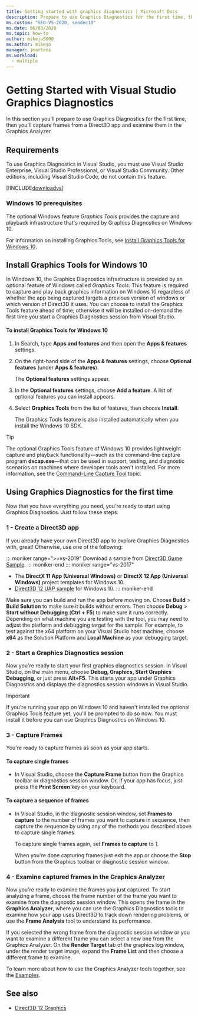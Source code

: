 ```yaml
---
title: Getting started with graphics diagnostics | Microsoft Docs
description: Prepare to use Graphics Diagnostics for the first time, then capture frames from a Direct3D app and examine them in the Graphics Analyzer.
ms.custom: "SEO-VS-2020, seodec18"
ms.date: 06/08/2020
ms.topic: how-to
author: mikejo5000
ms.author: mikejo
manager: jmartens
ms.workload: 
  - multiple
---
```

# Getting Started with Visual Studio Graphics Diagnostics
In this section you'll prepare to use Graphics Diagnostics for the first time, then you'll capture frames from a Direct3D app and examine them in the Graphics Analyzer.

## Requirements
 To use Graphics Diagnostics in Visual Studio, you must use Visual Studio Enterprise, Visual Studio Professional, or Visual Studio Community.  Other editions, including Visual Studio Code, do not contain this feature.

 [!INCLUDE[downloadvs](../includes/downloadvs_md.md)]

### Windows 10 prerequisites
 The optional Windows feature *Graphics Tools* provides the capture and playback infrastructure that's required by Graphics Diagnostics on Windows 10.

 For information on installing Graphics Tools, see [Install Graphics Tools for Windows 10](#InstallGraphicsTools).

## <a name="InstallGraphicsTools"></a> Install Graphics Tools for Windows 10
 In Windows 10, the Graphics Diagnostics infrastructure is provided by an optional feature of Windows called *Graphics Tools*. This feature is required to capture and play back graphics information on Windows 10 regardless of whether the app being captured targets a previous version of windows or which version of Direct3D it uses. You can choose to install the Graphics Tools feature ahead of time; otherwise it will be installed on-demand the first time you start a Graphics Diagnostics session from Visual Studio.

#### To install Graphics Tools for Windows 10

1. In Search, type **Apps and features** and then open the **Apps & features** settings.

2. On the right-hand side of the **Apps & features** settings, choose **Optional features** (under **Apps & features**).

   The **Optional features** settings appear.

3. In the **Optional features** settings, choose **Add a feature**. A list of optional features you can install appears.

4. Select **Graphics Tools** from the list of features, then choose **Install**.

   The Graphics Tools feature is also installed automatically when you install the Windows 10 SDK.

> [!TIP]
> The optional Graphics Tools feature of Windows 10 provides lightweight capture and playback functionality—such as the command-line capture program **dxcap.exe**—that can be used in support, testing, and diagnostic scenarios on machines where developer tools aren't installed. For more information, see the [Command-Line Capture Tool](command-line-capture-tool.md) topic.

## Using Graphics Diagnostics for the first time
 Now that you have everything you need, you're ready to start using Graphics Diagnostics. Just follow these steps.

### 1 - Create a Direct3D app

If you already have your own Direct3D app to explore Graphics Diagnostics with, great! Otherwise, use one of the following:

::: moniker range=">=vs-2019"
Download a sample from [Direct3D Game Sample](/samples/microsoft/windows-universal-samples/simple3dgamedx/).
::: moniker-end
::: moniker range="vs-2017"
- The **DirectX 11 App (Universal Windows)** or **DirectX 12 App (Universal Windows)** project templates for Windows 10.
- [Direct3D 12 UAP sample](https://code.msdn.microsoft.com/Direct3D-12-UAP-Sample-ecb1779f) for Windows 10.
::: moniker-end

Make sure you can build and run the app before moving on. Choose **Build** > **Build Solution** to make sure it builds without errors. Then choose **Debug** > **Start without Debugging** (**Ctrl + F5**) to make sure it runs correctly. Depending on what machine you are testing with the tool, you may need to adjust the platform and debugging target for the sample. For example, to test against the x64 platform on your Visual Studio host machine, choose **x64** as the Solution Platform and **Local Machine** as your debugging target. 

### 2 - Start a Graphics Diagnostics session
 Now you're ready to start your first graphics diagnostics session. In Visual Studio, on the main menu, choose **Debug, Graphics, Start Graphics Debugging**, or just press **Alt+F5**. This starts your app under Graphics Diagnostics and displays the diagnostics session windows in Visual Studio.

> [!IMPORTANT]
> If you're running your app on Windows 10 and haven't installed the optional Graphics Tools feature yet, you'll be prompted to do so now. You must install it before you can use Graphics Diagnostics on Windows 10.

### 3 - Capture Frames
 You're ready to capture frames as soon as your app starts.

#### To capture single frames

- In Visual Studio, choose the **Capture Frame** button from the Graphics toolbar or diagnostics session window. Or, if your app has focus, just press the **Print Screen** key on your keyboard.

#### To capture a sequence of frames

- In Visual Studio, in the diagnostic session window, set **Frames to capture** to the number of frames you want to capture in sequence, then capture the sequence by using any of the methods you described above to capture single frames.

   To capture single frames again, set **Frames to capture** to *1*.

  When you're done capturing frames just exit the app or choose the **Stop** button from the Graphics toolbar or diagnostic session window.

### 4 - Examine captured frames in the Graphics Analyzer
 Now you're ready to examine the frames you just captured. To start analyzing a frame, choose the frame number of the frame you want to examine from the diagnostic session window. This opens the frame in the **Graphics Analyzer**, where you can use the Graphics Diagnostics tools to examine how your app uses Direct3D to track down rendering problems, or use the **Frame Analysis** tool to understand its performance.

 If you selected the wrong frame from the diagnostic session window or you want to examine a different frame you can select a new one from the Graphics Analyzer. On the **Render Target** tab of the graphics log window, under the render target image, expand the **Frame List** and then choose a different frame to examine.

 To learn more about how to use the Graphics Analyzer tools together, see the [Examples](graphics-diagnostics-examples.md).

## See also
- [Direct3D 12 Graphics](/windows/desktop/direct3d12/direct3d-12-graphics)